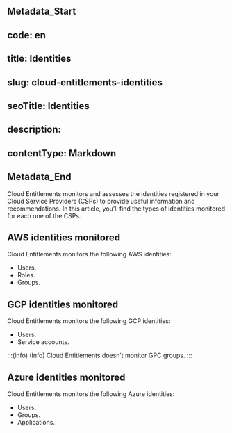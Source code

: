## Metadata_Start 
## code: en
## title: Identities 
## slug: cloud-entitlements-identities 
## seoTitle: Identities 
## description:  
## contentType: Markdown 
## Metadata_End
Cloud Entitlements monitors and assesses the identities registered in your Cloud Service Providers (CSPs) to provide useful information and recommendations.  In this article, you’ll find the types of identities monitored for each one of the CSPs.  

## AWS identities monitored
Cloud Entitlements monitors the following AWS identities:

* Users. 
* Roles. 
* Groups.

## GCP identities monitored

Cloud Entitlements monitors the following GCP identities:

* Users. 
* Service accounts.

:::(info) (Info)
Cloud Entitlements doesn’t monitor GPC groups.
:::
## Azure identities monitored
Cloud Entitlements monitors the following Azure identities:

* Users. 
* Groups. 
* Applications.  

